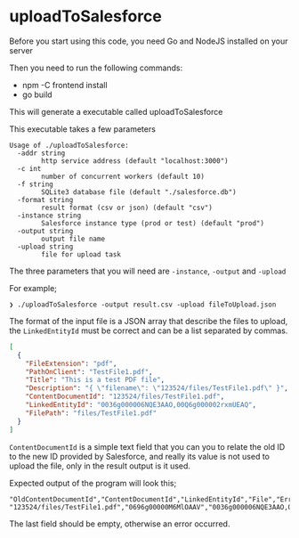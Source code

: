 # uploadToSalesforce

Before you start using this code, you need Go and NodeJS installed on your server

Then you need to run the following commands:

- npm -C frontend install
- go build

This will generate a executable called uploadToSalesforce

This executable takes a few parameters

```
Usage of ./uploadToSalesforce:
  -addr string
    	http service address (default "localhost:3000")
  -c int
    	number of concurrent workers (default 10)
  -f string
    	SQLite3 database file (default "./salesforce.db")
  -format string
    	result format (csv or json) (default "csv")
  -instance string
    	Salesforce instance type (prod or test) (default "prod")
  -output string
    	output file name
  -upload string
    	file for upload task
```

The three parameters that you will need are `-instance`, `-output` and `-upload`

For example;

```
❯ ./uploadToSalesforce -output result.csv -upload fileToUpload.json
```

The format of the input file is a JSON array that describe the files to upload, the `LinkedEntityId` must be correct and can be a list separated by commas.

```json
[
  {
    "FileExtension": "pdf",
    "PathOnClient": "TestFile1.pdf",
    "Title": "This is a test PDF file",
    "Description": "{ \"filename\": \"123524/files/TestFile1.pdf\" }",
    "ContentDocumentId": "123524/files/TestFile1.pdf",
    "LinkedEntityId": "0036g000006NQE3AAO,00Q6g000002rxmUEAQ",
    "FilePath": "files/TestFile1.pdf"
  }
]
```

`ContentDocumentId` is a simple text field that you can you to relate the old ID to the new ID provided by Salesforce, and really its value is not used to upload the file, only in the result output is it used.

Expected output of the program will look this;

```
"OldContentDocumentId","ContentDocumentId","LinkedEntityId","File","Error"
"123524/files/TestFile1.pdf","0696g00000M6MlOAAV","0036g000006NQE3AAO,00Q6g000002rxmUEAQ","TestFile1.pdf",""
```

The last field should be empty, otherwise an error occurred.
